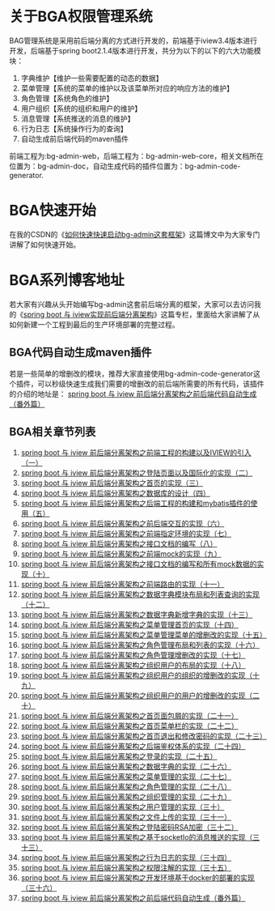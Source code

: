# 关于BGA权限管理系统

BAG管理系统是采用前后端分离的方式进行开发的，前端基于iview3.4版本进行开发，后端基于spring boot2.1.4版本进行开发，共分为以下的以下的六大功能模块：

1. 字典维护【维护一些需要配置的动态的数据】
2. 菜单管理【系统的菜单的维护以及该菜单所对应的响应方法的维护】
3. 角色管理【系统角色的维护】
4. 用户组织【系统的组织和用户的维护】
5. 消息管理【系统推送的消息的维护】
6. 行为日志【系统操作行为的查询】
7. 自动生成前后端代码的maven插件

前端工程为:bg-admin-web，后端工程为：bg-admin-web-core，相关文档所在位置为：bg-admin-doc，自动生成代码的插件位置为：bg-admin-code-generator.

# BGA快速开始
在我的CSDN的《[如何快速快速启动bg-admin这套框架](https://blog.csdn.net/linzhefeng89/article/details/96207519)》这篇博文中为大家专门讲解了如何快速开始。
# BGA系列博客地址
若大家有兴趣从头开始编写bg-admin这套前后端分离的框架，大家可以去访问我的《[spring boot 与 iview实现前后端分离架构](https://blog.csdn.net/linzhefeng89/column/info/37409)》这篇专栏，里面给大家讲解了从如何新建一个工程到最后的生产环境部署的完整过程。
## BGA代码自动生成maven插件
若是一些简单的增删改的模块，推荐大家直接使用bg-admin-code-generator这个插件，可以秒级快速生成我们需要的增删改的前后端所需要的所有代码，该插件的介绍的地址是：
[spring boot 与 iview 前后端分离架构之前后端代码自动生成（番外篇）](https://blog.csdn.net/linzhefeng89/article/details/98937523)
## BGA相关章节列表
1. [spring boot 与 iview 前后端分离架构之前端工程的构建以及IVIEW的引入（一）](https://blog.csdn.net/linzhefeng89/article/details/89483368)
2. [spring boot 与 iview 前后端分离架构之登陆页面以及国际化的实现（二）](https://blog.csdn.net/linzhefeng89/article/details/89501739)
3. [spring boot 与 iview 前后端分离架构之首页的实现（三）](https://blog.csdn.net/linzhefeng89/article/details/89576277)
4. [spring boot 与 iview 前后端分离架构之数据库的设计（四）](https://blog.csdn.net/linzhefeng89/article/details/89857502)
5. [spring boot 与 iview 前后端分离架构之后端工程的构建和mybatis插件的使用（五）](https://blog.csdn.net/linzhefeng89/article/details/89888801)
6. [spring boot 与 iview 前后端分离架构之前后端交互的实现（六）](https://blog.csdn.net/linzhefeng89/article/details/90236546)
7. [spring boot 与 iview 前后端分离架构之前端指定环境的实现（七）](https://blog.csdn.net/linzhefeng89/article/details/90287273)
8. [spring boot 与 iview 前后端分离架构之接口文档的编写（八）](https://blog.csdn.net/linzhefeng89/article/details/90292545)
9. [spring boot 与 iview 前后端分离架构之前端mock的实现（九）](https://blog.csdn.net/linzhefeng89/article/details/90412922)
10. [spring boot 与 iview 前后端分离架构之接口文档的编写和所有mock数据的实现（十）](https://blog.csdn.net/linzhefeng89/article/details/90454444)
11. [spring boot 与 iview 前后端分离架构之前端路由的实现（十一）](https://blog.csdn.net/linzhefeng89/article/details/90476866)
12. [spring boot 与 iview 前后端分离架构之数据字典模块布局和列表查询的实现（十二）](https://blog.csdn.net/linzhefeng89/article/details/90486385)
13. [spring boot 与 iview 前后端分离架构之数据字典新增字典的实现（十三）](https://blog.csdn.net/linzhefeng89/article/details/90680478)
14. [spring boot 与 iview 前后端分离架构之菜单管理首页的实现（十四）](https://blog.csdn.net/linzhefeng89/article/details/93871593)
15. [spring boot 与 iview 前后端分离架构之菜单管理菜单的增删改的实现（十五）](https://blog.csdn.net/linzhefeng89/article/details/93886404)
16. [spring boot 与 iview 前后端分离架构之角色管理布局和列表的实现（十六）](https://blog.csdn.net/linzhefeng89/article/details/94357386)
17. [spring boot 与 iview 前后端分离架构之角色管理增删改的实现（十七）](https://blog.csdn.net/linzhefeng89/article/details/94430245)
18. [spring boot 与 iview 前后端分离架构之组织用户的布局的实现（十八）](https://blog.csdn.net/linzhefeng89/article/details/94432075)
19. [spring boot 与 iview 前后端分离架构之组织用户的组织的增删改的实现（十九）](https://blog.csdn.net/linzhefeng89/article/details/94559360)
20. [spring boot 与 iview 前后端分离架构之组织用户的用户的增删改的实现（二十）](https://blog.csdn.net/linzhefeng89/article/details/94561601)
21. [spring boot 与 iview 前后端分离架构之首页面包屑的实现（二十一）](https://blog.csdn.net/linzhefeng89/article/details/94591267)
22. [spring boot 与 iview 前后端分离架构之首页菜单栏的实现（二十二）](https://blog.csdn.net/linzhefeng89/article/details/94594534)
23. [spring boot 与 iview 前后端分离架构之首页退出和修改密码的实现（二十三）](https://blog.csdn.net/linzhefeng89/article/details/94599345)
24. [spring boot 与 iview 前后端分离架构之后端鉴权体系的实现（二十四）](https://blog.csdn.net/linzhefeng89/article/details/94661618)
25. [spring boot 与 iview 前后端分离架构之登录的实现（二十五）](https://blog.csdn.net/linzhefeng89/article/details/94721890)
26. [spring boot 与 iview 前后端分离架构之数据字典的实现（二十六）](https://blog.csdn.net/linzhefeng89/article/details/95043046)
27. [spring boot 与 iview 前后端分离架构之菜单管理的实现（二十七）](https://blog.csdn.net/linzhefeng89/article/details/95057465)
28. [spring boot 与 iview 前后端分离架构之角色管理的实现（二十八）](https://blog.csdn.net/linzhefeng89/article/details/95108001)
29. [spring boot 与 iview 前后端分离架构之组织管理的实现（二十九）](https://blog.csdn.net/linzhefeng89/article/details/95166784)
30. [spring boot 与 iview 前后端分离架构之用户管理的实现（三十）](https://blog.csdn.net/linzhefeng89/article/details/95193315)
31. [spring boot 与 iview 前后端分离架构之文件上传的实现（三十一）](https://blog.csdn.net/linzhefeng89/article/details/95247609)
32. [spring boot 与 iview 前后端分离架构之登陆密码RSA加密（三十二）](https://blog.csdn.net/linzhefeng89/article/details/95254619)
33. [spring boot 与 iview 前后端分离架构之基于socketIo的消息推送的实现（三十三）](https://blog.csdn.net/linzhefeng89/article/details/95254947)
34. [spring boot 与 iview 前后端分离架构之行为日志的实现（三十四）](https://blog.csdn.net/linzhefeng89/article/details/95255010)
35. [spring boot 与 iview 前后端分离架构之权限注解的实现（三十五）](https://blog.csdn.net/linzhefeng89/article/details/95255156)
36. [spring boot 与 iview 前后端分离架构之开发环境基于docker的部署的实现（三十六）](https://blog.csdn.net/linzhefeng89/article/details/95255793)
37. [spring boot 与 iview 前后端分离架构之前后端代码自动生成（番外篇）](https://blog.csdn.net/linzhefeng89/article/details/98937523)





